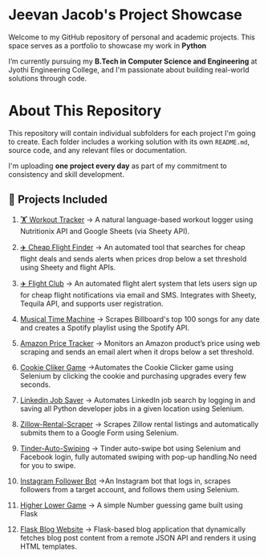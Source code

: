 # Jeevan Jacob's Project Showcase

Welcome to my GitHub repository of personal and academic projects. This space serves as a portfolio to showcase my work in **Python**

I’m currently pursuing my **B.Tech in Computer Science and Engineering** at Jyothi Engineering College, and I'm passionate about building real-world solutions through code.

# About This Repository

This repository will contain individual subfolders for each project I'm going to create. Each folder includes a working solution with its own `README.md`, source code, and any relevant files or documentation.

I'm uploading **one project every day** as part of my commitment to consistency and skill development.

## 📂 Projects Included

1. [🏋️ Workout Tracker](./Workout-Tracker-Nutritionix-Api/) -> A natural language-based workout logger using Nutritionix API and Google Sheets (via Sheety API). 

2. [✈️ Cheap Flight Finder](./Cheap-Flight-Finder/) ->  An automated tool that searches for cheap flight deals and sends alerts when prices drop below a set threshold using Sheety and flight APIs.

3. [✈️ Flight Club](./Flight-Club/) -> An automated flight alert system that lets users sign up for cheap flight notifications via email and SMS. Integrates with Sheety, Tequila API, and supports user registration.

4. [Musical Time Machine](./spotifytop100songs/) ->   Scrapes Billboard's top 100 songs for any date and creates a Spotify playlist using the Spotify API.

5. [Amazon Price Tracker](./Amazon-Price-Tracker/) -> Monitors an Amazon product’s price using web scraping and sends an email alert when it drops below a set threshold.

6. [Cookie Cliker Game](./cookie-clicker/) ->Automates the Cookie Clicker game using Selenium by clicking the cookie and purchasing upgrades every few seconds.

7. [Linkedin Job Saver](./AutomatedJobApplication/) -> Automates LinkedIn job search by logging in and saving all Python developer jobs in a given location using Selenium.

8. [Zillow-Rental-Scraper](./Zillow-Rental_Scraper/) -> Scrapes Zillow rental listings and automatically submits them to a Google Form using Selenium.

9. [Tinder-Auto-Swiping](./tinder-swipe-bot/) ->  Tinder auto-swipe bot using Selenium and Facebook login, fully automated swiping with pop-up handling.No need for you to swipe.
   
10. [Instagram Follower Bot](./instagrambot/) ->An Instagram bot that logs in, scrapes followers from a target account, and follows them using Selenium.

11. [Higher Lower Game](./higher-lower/) -> A simple Number guessing game built using Flask

12. [Flask Blog Website](./simple-personal-blog/) ->  Flask-based blog application that dynamically fetches blog post content from a remote JSON API and renders it using HTML templates.

